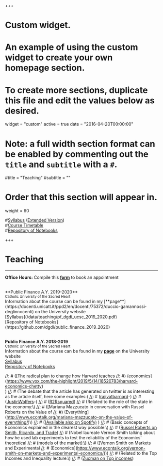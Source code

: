 +++
# Custom widget.
# An example of using the custom widget to create your own homepage section.
# To create more sections, duplicate this file and edit the values below as desired.
widget = "custom"
active = true
date = "2016-04-20T00:00:00"

# Note: a full width section format can be enabled by commenting out the `title` and `subtitle` with a `#`.
#title = "Teaching"
#subtitle = ""

# Order that this section will appear in.
weight = 60


 
#[Syllabus](https://www.unicatt.it/upl/proguc/MI/2019/ITA/ECO/Public_finance_Gamannossi.docx) ([Extended Version](/data/teaching/pf_dgdi_ucsc_2019_2020.pdf))  <br>
#[Course Timetable]() <br>
#[Repository of Notebooks](https://github.com/dgdi/public_finance_2018_2019) <br>

+++

# Teaching
---
**Office Hours:** Compile this [**form**](https://forms.gle/viXahVnkuadShUj86) to book an appointment<br>


<br>
**Public Finance A.Y. 2019-2020**
 <br><small> Catholic University of the Sacred Heart  </small><br>
Information about the course can be found in my [**page**](https://docenti.unicatt.it/ppd2/en/docenti/75372/duccio-gamannossi-deglinnocenti) on the University website <br>
[Syllabus](/data/teaching/pf_dgdi_ucsc_2019_2020.pdf)   <br>
[Repository of Notebooks](https://github.com/dgdi/public_finance_2019_2020) <br>

<br>

**Public Finance A.Y. 2018-2019** <br>
<small> Catholic University of the Sacred Heart </small><br>
Information about the course can be found in my [**page**](https://docenti.unicatt.it/ppd2/en/docenti/75372/duccio-gamannossi-deglinnocenti) on the University website <br>
[Syllabus](https://www.unicatt.it/upl/proguc/MI/2019/ITA/ECO/Public_finance_Gamannossi.docx) <br>
[Repository of Notebooks](https://github.com/dgdi/public_finance_2018_2019) <br>

[//]: # (<br><br>)
[//]: # (__Interesting Material__ <br>)
[//]: # (<small> __not part of the course material and not in the exam__  </small>  <br>)
[//]: # (Economics as a field and how it is taught:\\)
[//]: # ([The radical plan to change how Harvard teaches [//]: #) (economics](https://www.vox.com/the-highlight/2019/5/14/18520783/harvard-economics-chetty)  <br>)
[//]: # (The debate that the article has generated on twitter is as interesting as the article itself, here some examples:) [//]: # ([rajivatbarnard](https://twitter.com/rajivatbarnard/status/1131604880748158976?s=20)-)
[//]: # ([JustinWolfers](https://twitter.com/JustinWolfers/status/1131289920411189248?s=20)-)
[//]: # ([R2Rsquared](https://twitter.com/R2Rsquared/status/1131356450775814144)\)
[//]: # (Related to the role of the state in the economy:\\)
[//]: # ([Mariana Mazzucato in conversation with Russel Roberts on the Value of [//]: #) (Everything](http://www.econtalk.org/mariana-mazzucato-on-the-value-of-everything/)\\)
[//]: # ([(Available also on Spotify)](https://open.spotify.com/episode/5N8f5BmJX1obCpKQAwJPqu) )
[//]: # (Basic concepts of Economics explained in the clearest way possible:\\)
[//]: # ([Russel Roberts on Smith, Ricardo, and Trade](http://www.econtalk.org/roberts-on-smith-ricardo-and-trade/))
[//]: # (Nobel laureate Vernon Smith talking about how he used lab experiments to test the reliability of the Economics' theoretical [//]: # (models of the market):\\)
[//]: # ([Vernon Smith on Markets and Experimental [//]: # (Economics](https://www.econtalk.org/vernon-smith-on-markets-and-experimental-economics/)))
[//]: # (Related to the Top Incomes and Inequality lecture:\\)
[//]: # ([Zucman on Top incomes](https://www.bloomberg.com/news/features/2019-05-23/the-wealth-detective-who-finds-the-hidden-money-of-the-super-rich?utm_medium=social&utm_content=business&cmpid=socialflow-twitter-business&utm_source=twitter&utm_campaign=socialflow-organic))

